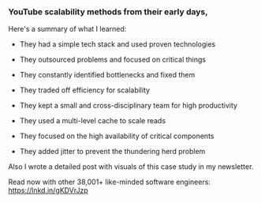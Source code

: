 ### YouTube scalability methods from their early days,

Here's a summary of what I learned:

- They had a simple tech stack and used proven technologies

- They outsourced problems and focused on critical things

- They constantly identified bottlenecks and fixed them

- They traded off efficiency for scalability

- They kept a small and cross-disciplinary team for high productivity

- They used a multi-level cache to scale reads

- They focused on the high availability of critical components

- They added jitter to prevent the thundering herd problem

Also I wrote a detailed post with visuals of this case study in my newsletter.

Read now with other 38,001+ like-minded software engineers: https://lnkd.in/gKDVrJzp

